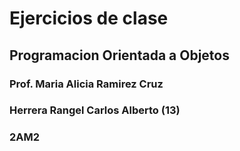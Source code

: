 # Ejercicios de clase
## Programacion Orientada a Objetos
### Prof. Maria Alicia Ramirez Cruz
### Herrera Rangel Carlos Alberto (13)
### 2AM2
